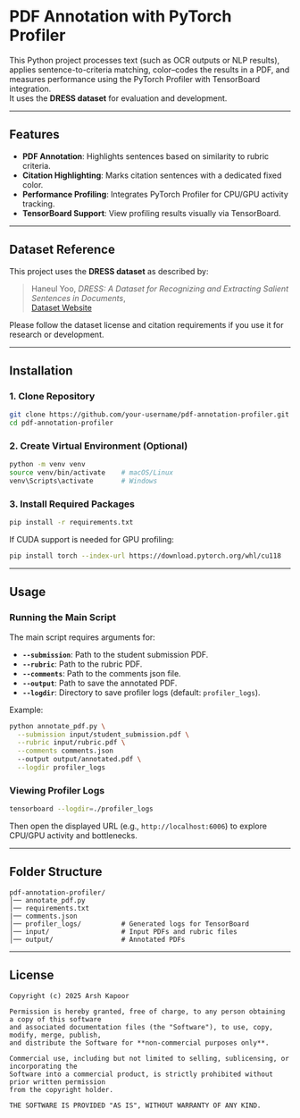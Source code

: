 # PDF Annotation with PyTorch Profiler

This Python project processes text (such as OCR outputs or NLP results), applies sentence-to-criteria matching, color–codes the results in a PDF, and measures performance using the PyTorch Profiler with TensorBoard integration.  
It uses the **DRESS dataset** for evaluation and development.  

---

## Features
- **PDF Annotation**: Highlights sentences based on similarity to rubric criteria.  
- **Citation Highlighting**: Marks citation sentences with a dedicated fixed color.  
- **Performance Profiling**: Integrates PyTorch Profiler for CPU/GPU activity tracking.  
- **TensorBoard Support**: View profiling results visually via TensorBoard.  

---

## Dataset Reference
This project uses the **DRESS dataset** as described by:  

> Haneul Yoo, *DRESS: A Dataset for Recognizing and Extracting Salient Sentences in Documents*,  
> [Dataset Website](https://haneul-yoo.github.io/dress)  

Please follow the dataset license and citation requirements if you use it for research or development.

---

## Installation

### 1. Clone Repository
```bash
git clone https://github.com/your-username/pdf-annotation-profiler.git
cd pdf-annotation-profiler
```

### 2. Create Virtual Environment (Optional)
```bash
python -m venv venv
source venv/bin/activate    # macOS/Linux
venv\Scripts\activate       # Windows
```

### 3. Install Required Packages
```bash
pip install -r requirements.txt
```

If CUDA support is needed for GPU profiling:
```bash
pip install torch --index-url https://download.pytorch.org/whl/cu118
```

---

## Usage

### Running the Main Script
The main script requires arguments for:
- **`--submission`**: Path to the student submission PDF.  
- **`--rubric`**: Path to the rubric PDF.  
- **`--comments`**: Path to the comments json file.
- **`--output`**: Path to save the annotated PDF.  
- **`--logdir`**: Directory to save profiler logs (default: `profiler_logs`).  

Example:
```bash
python annotate_pdf.py \
  --submission input/student_submission.pdf \
  --rubric input/rubric.pdf \
  --comments comments.json
  --output output/annotated.pdf \
  --logdir profiler_logs
```

### Viewing Profiler Logs
```bash
tensorboard --logdir=./profiler_logs
```
Then open the displayed URL (e.g., `http://localhost:6006`) to explore CPU/GPU activity and bottlenecks.

---

## Folder Structure
```
pdf-annotation-profiler/
│── annotate_pdf.py
│── requirements.txt
|── comments.json
│── profiler_logs/          # Generated logs for TensorBoard
│── input/                  # Input PDFs and rubric files
│── output/                 # Annotated PDFs
```

---

## License
```
Copyright (c) 2025 Arsh Kapoor

Permission is hereby granted, free of charge, to any person obtaining a copy of this software
and associated documentation files (the "Software"), to use, copy, modify, merge, publish,
and distribute the Software for **non-commercial purposes only**.

Commercial use, including but not limited to selling, sublicensing, or incorporating the
Software into a commercial product, is strictly prohibited without prior written permission
from the copyright holder.

THE SOFTWARE IS PROVIDED "AS IS", WITHOUT WARRANTY OF ANY KIND.
```

